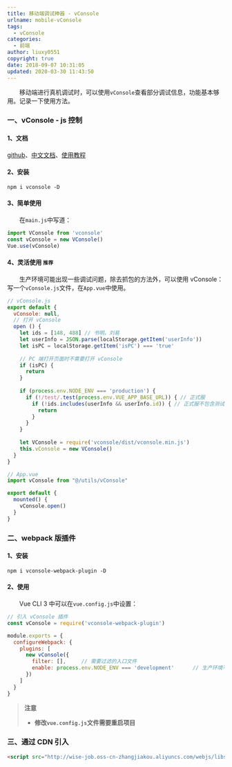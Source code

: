 ```yaml
---
title: 移动端调试神器 - vConsole
urlname: mobile-vConsole
tags:
  - vConsole
categories:
  - 前端
author: liuxy0551
copyright: true
date: 2018-09-07 10:31:05
updated: 2020-03-30 11:43:50
---
```



&emsp;&emsp;移动端进行真机调试时，可以使用`vConsole`查看部分调试信息，功能基本够用。记录一下使用方法。

<!--more-->


### 一、vConsole - js 控制

#### 1、文档
[github](https://github.com/Tencent/vConsole)、[中文文档](https://github.com/Tencent/vConsole/blob/dev/README_CN.md)、[使用教程](https://github.com/Tencent/vConsole/blob/dev/doc/tutorial_CN.md)

#### 2、安装
``` shell
npm i vconsole -D
```

#### 3、简单使用

　　在`main.js`中写道：
``` javascript
import VConsole from 'vconsole'
const vConsole = new VConsole()
Vue.use(vConsole)
```

#### 4、灵活使用 `推荐`

　　生产环境可能出现一些调试问题，除去抓包的方法外，可以使用 vConsole：写一个`vConsole.js`文件，在`App.vue`中使用。
``` javascript
// vConsole.js
export default {
  vConsole: null,
  // 打开 vConsole
  open () {
    let ids = [148, 488] // 书明，刘易
    let userInfo = JSON.parse(localStorage.getItem('userInfo'))
    let isPC = localStorage.getItem('isPC') === 'true'
  
    // PC 端打开页面时不需要打开 vConsole
    if (isPC) {
      return
    }
  
    if (process.env.NODE_ENV === 'production') {
      if (!/test/.test(process.env.VUE_APP_BASE_URL)) { // 正式服
        if (!ids.includes(userInfo && userInfo.id)) { // 正式服不包含测试和开发则不打开
          return
        }
      }
    }
  
    let VConsole = require('vconsole/dist/vconsole.min.js')
    this.vConsole = new VConsole()
  }
}
```
``` javascript
// App.vue
import vConsole from "@/utils/vConsole"

export default {
  mounted() {
    vConsole.open()
  }
}
```


### 二、webpack 版插件

#### 1、安装
``` shell
npm i vconsole-webpack-plugin -D
```

#### 2、使用

　　Vue CLI 3 中可以在`vue.config.js`中设置：

``` javascript
// 引入 vConsole 插件
const vConsole = require('vconsole-webpack-plugin')

module.exports = {
  configureWebpack: {
    plugins: [
      new vConsole({
        filter: [],     // 需要过滤的入口文件
        enable: process.env.NODE_ENV === 'development'      // 生产环境不打开
      })
    ]
  }
}
```
>**注意**
>* **修改`vue.config.js`文件需要重启项目**



### 三、通过 CDN 引入

``` html
<script src="http://wise-job.oss-cn-zhangjiakou.aliyuncs.com/webjs/libs/vConsole/vconsole.3.3.4.min.js"></script>
```
